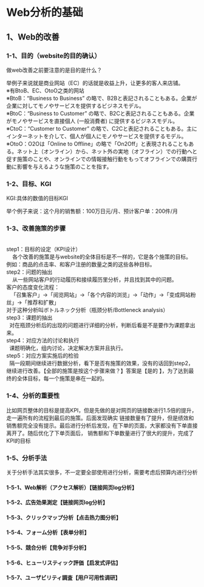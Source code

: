 # Web分析的基础
## 1、Web的改善
### 1-1、目的（website的目的确认）
<p>做web改善之前要注意的是目的是什么？</p>
举例子来说就是商业网站（EC）的话就是收益上升，让更多的客人来店铺。
<br>※有BtoB、EC、OtoO之类的网站
<br>※BtoB：“Business to Business” の略で、B2Bと表記されることもある。企業が企業に対してモノやサービスを提供するビジネスモデル。
<br>※BtoC：“Business to Customer” の略で、B2Cと表記されることもある。企業がモノやサービスを直接個人 (一般消費者) に提供するビジネスモデル。
<br>※CtoC：“Customer to Customer” の略で、C2Cと表記されることもある。主にインターネットを介して、個人が個人にモノやサービスを提供するモデル。
<br>※OtoO：O2Oは「Online to Offline」の略で「On2Off」と表現されることもある。ネット上（オンライン）から、ネット外の実地（オフライン）での行動へと促す施策のことや、オンラインでの情報接触行動をもってオフラインでの購買行動に影響を与えるような施策のことを指す。

### 1-2、目标、KGI
<p>KGI:具体的数值的目标KGI</p>
举个例子来说：这个月的销售额：100万日元/月、预计客户单：200件/月

### 1-3、改善施策的步骤
<br>step1：目标的设定（KPI设计）
<br>&nbsp;&nbsp;&nbsp;&nbsp;各个改善的施策是与website的全体目标是不一样的，它是各个施策的目标。
例如：商品的点击率、和客户注册的数量之类的这些各种目标。
<br>step2：问题的抽出
<br>&nbsp;&nbsp;&nbsp;&nbsp;从一些网站客户的行动履历和接续履历里分析，并且找到其中的问题。
<br>客户的态度变化流程：
<br>&nbsp;&nbsp;&nbsp;「召集客户」->「阅览网站」->「各个内容的浏览」->「动作」->「变成网站粉丝」->「推荐和扩散」
<br>对于这种分析叫ボトルネック分析（瓶颈分析/Bottleneck analysis）
<br>step3：课题的抽出
<br>&nbsp;&nbsp;对在瓶颈分析后的出现的问题进行详细的分析，判断后看是不是要作为课题拿出来。
<br>step4：对应方法的讨论和执行
<br>&nbsp;&nbsp;课题明确化，组内讨论，决定解决方案并且执行。
<br>step5：对应方案实施后的检验
<br>&nbsp;&nbsp;隔一段期间继续进行数据分析，看下是否有施策的效果，没有的话回到step2，继续进行改善。【全部的施策是按这个步骤来做？】答案是【是的
】，为了达到最终的全体目标，每一个施策是串在一起的。

### 1-4、分析的重要性
<p>比如网页整体的目标是提高KPI，但是先做的是对网页的链接数进行1.5倍的提升，走一遍所有的流程到最后的施策。后面发现确实
链接数量有了提升，但是绩效和销售额完全没有提示。最后进行分析后发现，在下单的页面，大家都没有下单直接离开了。随后优化了下单页面后，
销售额和下单数量进行了很大的提升，完成了KPI的目标</p>

### 1-5、分析手法
<p>关于分析手法其实很多，不一定要全部使用进行分析，需要考虑后预算内进行分析</p>

#### 1-5-1、Web解析（アクセス解析）【链接网页log分析】
#### 1-5-2、広告効果測定【链接网页log分析】
#### 1-5-3、クリックマップ分析【点击热力图分析】
#### 1-5-4、フォーム分析【表单分析】
#### 1-5-5、競合分析【竞争对手分析】
#### 1-5-6、ヒューリスティック評価【启发式评估】
#### 1-5-7、ユーザビリティ調査【用户可用性调研】